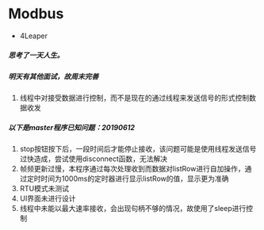 # Modbus
- 4Leaper


##### 思考了一天人生。

##### 明天有其他面试，故周末完善
1. 线程中对接受数据进行控制，而不是现在的通过线程来发送信号的形式控制数据收发

##### 以下是master程序已知问题：20190612
1. stop按钮按下后，一段时间后才能停止接收，该问题可能是使用线程发送信号过快造成，尝试使用disconnect函数，无法解决
2. 帧频更新过慢，本程序通过每次处理收到而数据对listRow进行自加操作，通过定时时间为1000ms的定时器进行显示listRow的值，显示更为准确
3. RTU模式未测试
4. UI界面未进行设计
5. 线程中未能以最大速率接收，会出现句柄不够的情况，故使用了sleep进行控制
